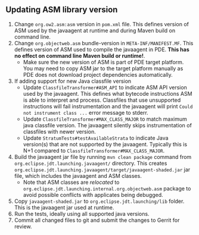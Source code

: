 ## Updating ASM library version

1. Change `org.ow2.asm:asm` version in `pom.xml` file. This defines version of ASM used by the javaagent at runtime and during Maven build on command line.
2. Change `org.objectweb.asm` bundle-version in `META-INF/MANIFEST.MF`. This defines version of ASM used to compile the javaagent in PDE. **This has no effect on command line Maven build or runtime!**.
	* Make sure the new version of ASM is part of PDE target platform. You may need to copy ASM jar to the target platform manually as PDE does not download project dependencies automatically.
3. If adding support for new Java classfile version
   - Update `ClassfileTransformer#ASM_API` to indicate ASM API version used by the javaagent. This defines what bytecode instructions ASM is able to interpret and process. Classfiles that use unsupported instructions will fail instrumentation and the javaagent will print `Could not instrument class ...` error message to stderr.
   - Update `ClassfileTransformer#MAX_CLASS_MAJOR` to match maximum java classfile version. The javaagent silently skips instrumentation of classfiles with newer version.
   - Update `StratumTests#testAvailableStrata` to indicate Java version(s) that are not supported by the javaagent. Typically this is N+1 compared to `ClassfileTransformer#MAX_CLASS_MAJOR`.
4. Build the javaagent jar file by running `mvn clean package` command from `org.eclipse.jdt.launching.javaagent/` directory. This creates  `org.eclipse.jdt.launching.javaagent/target/javaagent-shaded.jar` jar file, which includes the javaagent and ASM classes. 
   * Note that ASM classes are _relocated_ to `org.eclipse.jdt.launching.internal.org.objectweb.asm` package to avoid possible conflicts with applicates being debugged.
5. Copy `javaagent-shaded.jar` to `org.eclipse.jdt.launching/lib` folder. This is the javaagent jar used at runtime.
6. Run the tests, ideally using all supported java versions.
7. Commit all changed files to git and submit the changes to Gerrit for review.
